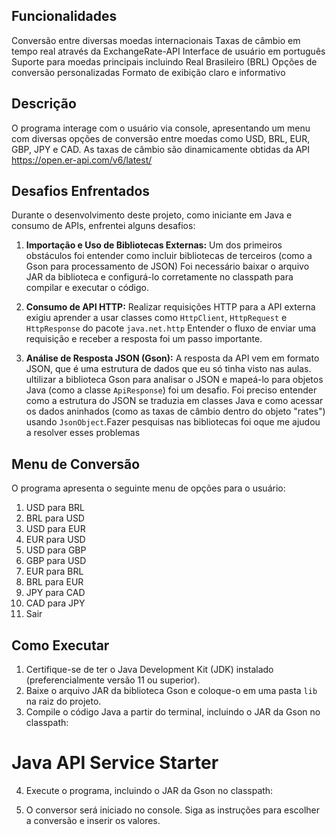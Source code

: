 ## Funcionalidades ##

Conversão entre diversas moedas internacionais
Taxas de câmbio em tempo real através da ExchangeRate-API
Interface de usuário em português
Suporte para moedas principais incluindo Real Brasileiro (BRL)
Opções de conversão personalizadas
Formato de exibição claro e informativo

## Descrição

O programa interage com o usuário via console, apresentando um menu com diversas opções de conversão entre moedas como USD, BRL, EUR, GBP, JPY e CAD. As taxas de câmbio são dinamicamente obtidas da API https://open.er-api.com/v6/latest/

## Desafios Enfrentados

Durante o desenvolvimento deste projeto, como iniciante em Java e consumo de APIs, enfrentei alguns desafios:

1.  **Importação e Uso de Bibliotecas Externas:** Um dos primeiros obstáculos foi entender como incluir bibliotecas de terceiros (como a Gson para processamento de JSON) Foi necessário baixar o arquivo JAR da biblioteca e configurá-lo corretamente no classpath para compilar e executar o código.

2.  **Consumo de API HTTP:** Realizar requisições HTTP para a API externa exigiu aprender a usar classes como `HttpClient`, `HttpRequest` e `HttpResponse` do pacote `java.net.http` Entender o fluxo de enviar uma requisição e receber a resposta foi um passo importante.

3.  **Análise de Resposta JSON (Gson):** A resposta da API vem em formato JSON, que é uma estrutura de dados que eu só tinha visto nas aulas. ultilizar a biblioteca Gson para analisar o JSON e mapeá-lo para objetos Java (como a classe `ApiResponse`) foi um desafio. Foi preciso entender como a estrutura do JSON se traduzia em classes Java e como acessar os dados aninhados (como as taxas de câmbio dentro do objeto "rates") usando `JsonObject`.Fazer pesquisas nas bibliotecas foi oque me ajudou a resolver esses problemas

## Menu de Conversão

O programa apresenta o seguinte menu de opções para o usuário:

1. USD para BRL
2. BRL para USD
3. USD para EUR
4. EUR para USD
5. USD para GBP
6. GBP para USD
7. EUR para BRL
8. BRL para EUR
9. JPY para CAD
10. CAD para JPY
11. Sair

## Como Executar

1.  Certifique-se de ter o Java Development Kit (JDK) instalado (preferencialmente versão 11 ou superior).
2.  Baixe o arquivo JAR da biblioteca Gson  e coloque-o em uma pasta `lib` na raiz do projeto.
3.  Compile o código Java a partir do terminal, incluindo o JAR da Gson no classpath:
# Java API Service Starter

4.  Execute o programa, incluindo o JAR da Gson no classpath:

5.  O conversor será iniciado no console. Siga as instruções para escolher a conversão e inserir os valores.
